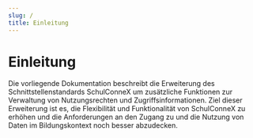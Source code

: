 ```yaml
---
slug: /
title: Einleitung
---
```


# Einleitung

Die vorliegende Dokumentation beschreibt die Erweiterung des Schnittstellenstandards SchulConneX um zusätzliche Funktionen zur Verwaltung von Nutzungsrechten und Zugriffsinformationen. Ziel dieser Erweiterung ist es, die Flexibilität und Funktionalität von SchulConneX zu erhöhen und die Anforderungen an den Zugang zu und die Nutzung von Daten im Bildungskontext noch besser abzudecken.